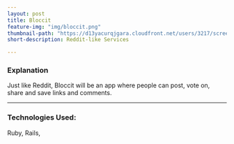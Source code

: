 ```yaml
---
layout: post
title: Bloccit
feature-img: "img/bloccit.png"
thumbnail-path: "https://d13yacurqjgara.cloudfront.net/users/3217/screenshots/2030974/bloctalk_1x.png"
short-description: Reddit-like Services

---
```

### Explanation

Just like Reddit, Bloccit will be an app where people can post, vote on, share and save links and comments.

---
### Technologies Used:

Ruby, Rails,
